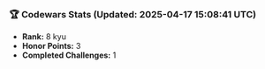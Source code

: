 ### 🏆 Codewars Stats (Updated: 2025-04-17 15:08:41 UTC)

- **Rank:** 8 kyu
- **Honor Points:** 3
- **Completed Challenges:** 1
